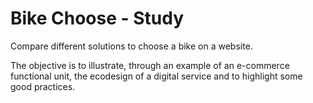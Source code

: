 # Bike Choose - Study
Compare different solutions to choose a bike on a website.

The objective is to illustrate, through an example of an e-commerce functional unit, the ecodesign of a digital service and to highlight some good practices.
